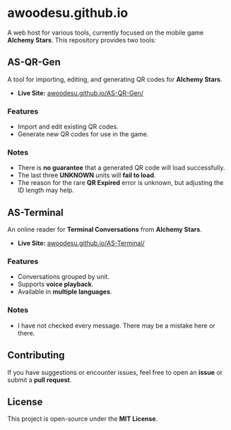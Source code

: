 # awoodesu.github.io

A web host for various tools, currently focused on the mobile game **Alchemy Stars**. This repository provides two tools:

## AS-QR-Gen
A tool for importing, editing, and generating QR codes for **Alchemy Stars**.
- **Live Site:** [awoodesu.github.io/AS-QR-Gen/](https://awoodesu.github.io/AS-QR-Gen/)

### Features
- Import and edit existing QR codes.
- Generate new QR codes for use in the game.

### Notes
- There is **no guarantee** that a generated QR code will load successfully.
- The last three **UNKNOWN** units will **fail to load**.
- The reason for the rare **QR Expired** error is unknown, but adjusting the ID length may help.

## AS-Terminal
An online reader for **Terminal Conversations** from **Alchemy Stars**.
- **Live Site:** [awoodesu.github.io/AS-Terminal/](https://awoodesu.github.io/AS-Terminal/)

### Features
- Conversations grouped by unit.
- Supports **voice playback**.
- Available in **multiple languages**.

### Notes
- I have not checked every message. There may be a mistake here or there.

## Contributing
If you have suggestions or encounter issues, feel free to open an **issue** or submit a **pull request**.

## License
This project is open-source under the **MIT License**.
